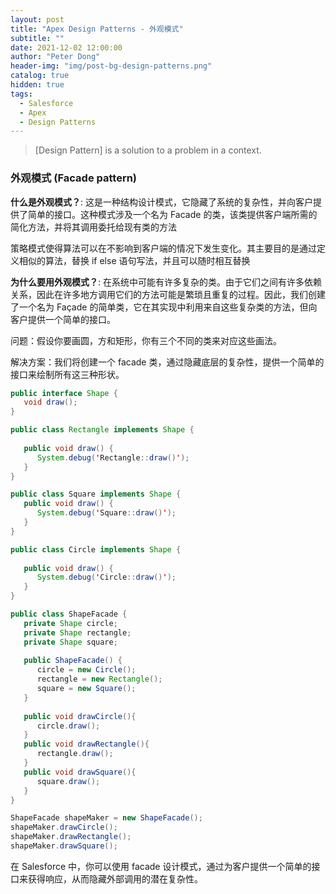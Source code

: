 ```yaml
---
layout: post
title: "Apex Design Patterns - 外观模式"
subtitle: ""
date: 2021-12-02 12:00:00
author: "Peter Dong"
header-img: "img/post-bg-design-patterns.png"
catalog: true
hidden: true
tags:
  - Salesforce
  - Apex
  - Design Patterns
---
```


> [Design Pattern] is a solution to a problem in a context.

### 外观模式 (Facade pattern)

**什么是外观模式？**: 这是一种结构设计模式，它隐藏了系统的复杂性，并向客户提供了简单的接口。这种模式涉及一个名为 Facade 的类，该类提供客户端所需的简化方法，并将其调用委托给现有类的方法

策略模式使得算法可以在不影响到客户端的情况下发生变化。其主要目的是通过定义相似的算法，替换 if else 语句写法，并且可以随时相互替换

**为什么要用外观模式？**: 在系统中可能有许多复杂的类。由于它们之间有许多依赖关系，因此在许多地方调用它们的方法可能是繁琐且重复的过程。因此，我们创建了一个名为 Façade 的简单类，它在其实现中利用来自这些复杂类的方法，但向客户提供一个简单的接口。

问题：假设你要画圆，方和矩形，你有三个不同的类来对应这些画法。

解决方案：我们将创建一个 facade 类，通过隐藏底层的复杂性，提供一个简单的接口来绘制所有这三种形状。

```java
public interface Shape {
   void draw();
}
```

```java
public class Rectangle implements Shape {
 
   public void draw() {
      System.debug('Rectangle::draw()');
   }
}
```

```java
public class Square implements Shape {
   public void draw() {
      System.debug('Square::draw()');
   }
}
```

```java
public class Circle implements Shape {
 
   public void draw() {
      System.debug('Circle::draw()');
   }
}
```

```java
public class ShapeFacade {
   private Shape circle;
   private Shape rectangle;
   private Shape square;
 
   public ShapeFacade() {
      circle = new Circle();
      rectangle = new Rectangle();
      square = new Square();
   }
 
   public void drawCircle(){
      circle.draw();
   }
   public void drawRectangle(){
      rectangle.draw();
   }
   public void drawSquare(){
      square.draw();
   }
}
```

```java
ShapeFacade shapeMaker = new ShapeFacade();
shapeMaker.drawCircle();
shapeMaker.drawRectangle();
shapeMaker.drawSquare();
```

在 Salesforce 中，你可以使用 facade 设计模式，通过为客户提供一个简单的接口来获得响应，从而隐藏外部调用的潜在复杂性。



